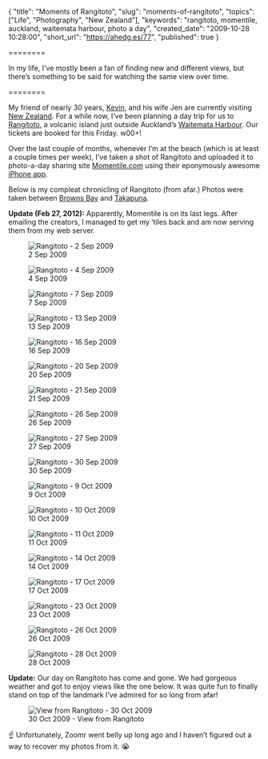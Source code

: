 {
  "title": "Moments of Rangitoto",
  "slug": "moments-of-rangitoto",
  "topics": ["Life", "Photography", "New Zealand"],
  "keywords": "rangitoto, momentile, auckland, waitemata harbour, photo a day",
  "created_date": "2009-10-28 10:28:00",
  "short_url": "https://ahedg.es/77",
  "published": true
}

========

In my life, I’ve mostly been a fan of finding new and different views, but there’s something to be said for watching the same view over time.

========

My friend of nearly 30 years, [Kevin](https://twitter.com/kvnbishop), and his wife Jen are currently visiting [New Zealand](https://segdeha.com/kiwiculture/). For a while now, I’ve been planning a day trip for us to [Rangitoto](https://en.wikipedia.org/wiki/Rangitoto), a volcanic island just outside Auckland’s [Waitemata Harbour](https://en.wikipedia.org/wiki/Waitemata_Harbour). Our tickets are booked for this Friday. w00+!

Over the last couple of months, whenever I’m at the beach (which is at least a couple times per week), I’ve taken a shot of Rangitoto and uploaded it to photo-a-day sharing site [Momentile.com](https://momentile.com) using their eponymously awesome [iPhone app](https://itunes.apple.com/WebObjects/MZStore.woa/wa/viewSoftware?id=313392196&mt=8).

Below is my compleat chronicling of Rangitoto (from afar.) Photos were taken between [Browns Bay](https://maps.google.com/maps?f=q&source=s_q&hl=en&geocode=&q=Browns+Bay,+New+Zealand&sll=37.0625,-95.677068&sspn=56.462693,84.638672=UTF8&hq=&hnear=Browns+Bay,+New+Zealand&ll=-36.716524,174.748982&spn=0.028278,0.041327&z=15&layer=c&cbll=-36.716433,174.748982&panoid=CRGSqdrg3lfksH5QFy4tYg&cbp=12,103.74,,0,5) and [Takapuna](https://maps.google.com/maps?f=q&source=s_q&hl=en&geocode=&q=takapuna,+New+Zealand&sll=-36.716433,174.748982&sspn=0.028415,0.041327&ie=UTF8&hq=&hnear=Takapuna,+New+Zealand&ll=-36.787051,174.770594&spn=0.028252,0.041327&z=15&layer=c&cbll=-36.787992,174.775192&panoid=f61xCM8r_k4KWQ1gMfghvw&cbp=12,73.6,,0,8.27).

**Update (Feb 27, 2012):** Apparently, Momentile is on its last legs. After emailing the creators, I managed to get my ’tiles back and am now serving them from my web server.

<figure>
    <img src="/blog/assets/img/tiles/2009-09-02.jpg" alt="Rangitoto - 2 Sep 2009">
    <figcaption>2 Sep 2009</figcaption>
</figure>

<figure>
    <img src="/blog/assets/img/tiles/2009-09-04.jpg" alt="Rangitoto - 4 Sep 2009">
    <figcaption>4 Sep 2009</figcaption>
</figure>

<figure>
    <img src="/blog/assets/img/tiles/2009-09-07.jpg" alt="Rangitoto - 7 Sep 2009">
    <figcaption>7 Sep 2009</figcaption>
</figure>

<figure>
    <img src="/blog/assets/img/tiles/2009-09-13.jpg" alt="Rangitoto - 13 Sep 2009">
    <figcaption>13 Sep 2009</figcaption>
</figure>

<figure>
    <img src="/blog/assets/img/tiles/2009-09-16.jpg" alt="Rangitoto - 16 Sep 2009">
    <figcaption>16 Sep 2009</figcaption>
</figure>

<figure>
    <img src="/blog/assets/img/tiles/2009-09-20.jpg" alt="Rangitoto - 20 Sep 2009">
    <figcaption>20 Sep 2009</figcaption>
</figure>

<figure>
    <img src="/blog/assets/img/tiles/2009-09-21.jpg" alt="Rangitoto - 21 Sep 2009">
    <figcaption>21 Sep 2009</figcaption>
</figure>

<figure>
    <img src="/blog/assets/img/tiles/2009-09-26.jpg" alt="Rangitoto - 26 Sep 2009">
    <figcaption>26 Sep 2009</figcaption>
</figure>

<figure>
    <img src="/blog/assets/img/tiles/2009-09-27.jpg" alt="Rangitoto - 27 Sep 2009">
    <figcaption>27 Sep 2009</figcaption>
</figure>

<figure>
    <img src="/blog/assets/img/tiles/2009-09-30.jpg" alt="Rangitoto - 30 Sep 2009">
    <figcaption>30 Sep 2009</figcaption>
</figure>

<figure>
    <img src="/blog/assets/img/tiles/2009-10-09.jpg" alt="Rangitoto - 9 Oct 2009">
    <figcaption>9 Oct 2009</figcaption>
</figure>

<figure>
    <img src="/blog/assets/img/tiles/2009-10-10.jpg" alt="Rangitoto - 10 Oct 2009">
    <figcaption>10 Oct 2009</figcaption>
</figure>

<figure>
    <img src="/blog/assets/img/tiles/2009-10-11.jpg" alt="Rangitoto - 11 Oct 2009">
    <figcaption>11 Oct 2009</figcaption>
</figure>

<figure>
    <img src="/blog/assets/img/tiles/2009-10-14.jpg" alt="Rangitoto - 14 Oct 2009">
    <figcaption>14 Oct 2009</figcaption>
</figure>

<figure>
    <img src="/blog/assets/img/tiles/2009-10-17.jpg" alt="Rangitoto - 17 Oct 2009">
    <figcaption>17 Oct 2009</figcaption>
</figure>

<figure>
    <img src="/blog/assets/img/tiles/2009-10-23.jpg" alt="Rangitoto - 23 Oct 2009">
    <figcaption>23 Oct 2009</figcaption>
</figure>

<figure>
    <img src="/blog/assets/img/tiles/2009-10-26.jpg" alt="Rangitoto - 26 Oct 2009">
    <figcaption>26 Oct 2009</figcaption>
</figure>

<figure>
    <img src="/blog/assets/img/tiles/2009-10-28.jpg" alt="Rangitoto - 28 Oct 2009">
    <figcaption>28 Oct 2009</figcaption>
</figure>

**Update:** Our day on Rangitoto has come and gone. We had gorgeous weather and got to enjoy views like the one below. It was quite fun to finally stand on top of the landmark I’ve admired for so long from afar!

<figure>
    <img src="https://static.zooomr.com/images/8435850_782e889139.jpg" alt="View from Rangitoto - 30 Oct 2009">
    <figcaption>30 Oct 2009 - View from Rangitoto</figcaption>
</figure>

☝️ Unfortunately, Zoomr went belly up long ago and I haven’t figured out a way to recover my photos from it. 😭
